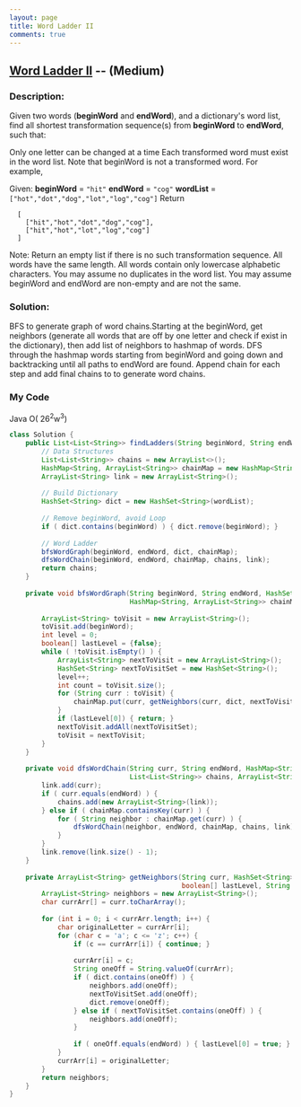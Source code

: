 ```yaml
---
layout: page
title: Word Ladder II
comments: true
---
```


## [Word Ladder II](https://leetcode.com/problems/word-ladder-ii/description/) -- (Medium)

### Description:
Given two words (**beginWord** and **endWord**), and a dictionary's word list, find all shortest transformation sequence(s) from **beginWord** to **endWord**, such that:  
  
Only one letter can be changed at a time
Each transformed word must exist in the word list. Note that beginWord is not a transformed word.
For example,

Given:
**beginWord** = ```"hit"```
**endWord** = ```"cog"```
**wordList** = ```["hot","dot","dog","lot","log","cog"]```
Return
```
  [
    ["hit","hot","dot","dog","cog"],
    ["hit","hot","lot","log","cog"]
  ]
```
Note:
Return an empty list if there is no such transformation sequence.
All words have the same length.
All words contain only lowercase alphabetic characters.
You may assume no duplicates in the word list.
You may assume beginWord and endWord are non-empty and are not the same.  
  
### Solution:  
BFS to generate graph of word chains.Starting at the beginWord, get neighbors (generate all words that are off by one letter and check if exist in the dictionary), then add list of neighbors to hashmap of words. DFS through the hashmap words starting from beginWord and going down and backtracking until all paths to endWord are found. Append chain for each step and add final chains to  to generate word chains.
  
### My Code 
Java O( 26<sup>2</sup>w<sup>3</sup>)
```java
class Solution {
    public List<List<String>> findLadders(String beginWord, String endWord, List<String> wordList) {
        // Data Structures
        List<List<String>> chains = new ArrayList<>();        
        HashMap<String, ArrayList<String>> chainMap = new HashMap<String, ArrayList<String>>();
        ArrayList<String> link = new ArrayList<String>();
        
        // Build Dictionary
        HashSet<String> dict = new HashSet<String>(wordList);
        
        // Remove beginWord, avoid Loop
        if ( dict.contains(beginWord) ) { dict.remove(beginWord); }
        
        // Word Ladder
        bfsWordGraph(beginWord, endWord, dict, chainMap);        
        dfsWordChain(beginWord, endWord, chainMap, chains, link);
        return chains;
    }
    
    private void bfsWordGraph(String beginWord, String endWord, HashSet<String> dict, 
                              HashMap<String, ArrayList<String>> chainMap) {
        
        ArrayList<String> toVisit = new ArrayList<String>();
        toVisit.add(beginWord);
        int level = 0;
        boolean[] lastLevel = {false};
        while ( !toVisit.isEmpty() ) {
            ArrayList<String> nextToVisit = new ArrayList<String>();
            HashSet<String> nextToVisitSet = new HashSet<String>();
            level++;
            int count = toVisit.size();
            for (String curr : toVisit) {                
                chainMap.put(curr, getNeighbors(curr, dict, nextToVisitSet, lastLevel, endWord));
            }            
            if (lastLevel[0]) { return; }         
            nextToVisit.addAll(nextToVisitSet);
            toVisit = nextToVisit;
        }
    }
    
    private void dfsWordChain(String curr, String endWord, HashMap<String, ArrayList<String>> chainMap, 
                              List<List<String>> chains, ArrayList<String> link) {
        link.add(curr);
        if ( curr.equals(endWord) ) {
            chains.add(new ArrayList<String>(link));
        } else if ( chainMap.containsKey(curr) ) {
            for ( String neighbor : chainMap.get(curr) ) {
                dfsWordChain(neighbor, endWord, chainMap, chains, link);
            }
        }
        link.remove(link.size() - 1);
    }
    
    private ArrayList<String> getNeighbors(String curr, HashSet<String> dict, HashSet<String> nextToVisitSet, 
                                           boolean[] lastLevel, String endWord) {
        ArrayList<String> neighbors = new ArrayList<String>();
        char currArr[] = curr.toCharArray();
                                                   
        for (int i = 0; i < currArr.length; i++) {
            char originalLetter = currArr[i];
            for (char c = 'a'; c <= 'z'; c++) {                
                if (c == currArr[i]) { continue; }
                
                currArr[i] = c;
                String oneOff = String.valueOf(currArr);
                if ( dict.contains(oneOff) ) {
                    neighbors.add(oneOff);
                    nextToVisitSet.add(oneOff);
                    dict.remove(oneOff);
                } else if ( nextToVisitSet.contains(oneOff) ) {
                    neighbors.add(oneOff);
                }
                
                if ( oneOff.equals(endWord) ) { lastLevel[0] = true; }
            }
            currArr[i] = originalLetter;
        }
        return neighbors;
    }
}
```
